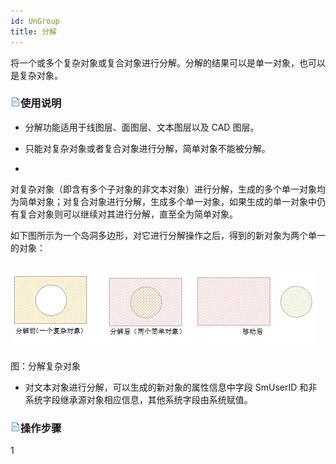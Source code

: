 ```yaml
---
id: UnGroup
title: 分解  
---  
```

 将一个或多个复杂对象或复合对象进行分解。分解的结果可以是单一对象，也可以是复杂对象。



 ### ![](../../../img/read.gif)使用说明



   * 分解功能适用于线图层、面图层、文本图层以及 CAD 图层。

   * 只能对复杂对象或者复合对象进行分解，简单对象不能被分解。

   *
对复杂对象（即含有多个子对象的非文本对象）进行分解，生成的多个单一对象均为简单对象；对复合对象进行分解，生成多个单一对象，如果生成的单一对象中仍有复合对象则可以继续对其进行分解，直至全为简单对象。



 如下图所示为一个岛洞多边形，对它进行分解操作之后，得到的新对象为两个单一的对象：



 ![](img/Apart.png)  
 ---  
 图：分解复杂对象  
   * 对文本对象进行分解，可以生成的新对象的属性信息中字段 SmUserID 和非系统字段继承源对象相应信息，其他系统字段由系统赋值。





 ### ![](../../../img/read.gif)操作步骤



   1